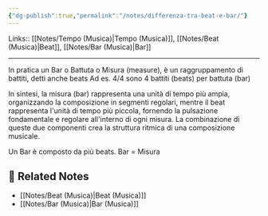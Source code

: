 ```yaml
---
{"dg-publish":true,"permalink":"/notes/differenza-tra-beat-e-bar/"}
---
```


Links:: [[Notes/Tempo (Musica)\|Tempo (Musica)]], [[Notes/Beat (Musica)\|Beat]], [[Notes/Bar (Musica)\|Bar]]

---
In pratica un Bar o Battuta o Misura (measure), è un raggruppamento di battiti, detti anche beats
Ad es. 4/4 sono 4 battiti (beats) per battuta (bar)

In sintesi, la misura (bar) rappresenta una unità di tempo più ampia, organizzando la composizione in segmenti regolari, mentre il beat rappresenta l'unità di tempo più piccola, fornendo la pulsazione fondamentale e regolare all'interno di ogni misura. La combinazione di queste due componenti crea la struttura ritmica di una composizione musicale.

Un Bar è composto da più beats. Bar = Misura



## 🔗 Related Notes

- [[Notes/Beat (Musica)\|Beat (Musica)]]
- [[Notes/Bar (Musica)\|Bar (Musica)]]


